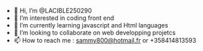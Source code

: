 - 👋 Hi, I’m @LACIBLE250290
- 👀 I’m interested in coding front end 
- 🌱 I’m currently learning javascript and Html languages
- 💞️ I’m looking to collaborate on web developping projetcs
- 📫 How to reach me : sammy800@hotmail.fr or +358414813593

<!---
LACIBLE250290/LACIBLE250290 is a ✨ special ✨ repository because its `README.md` (this file) appears on your GitHub profile.
You can click the Preview link to take a look at your changes.
--->
